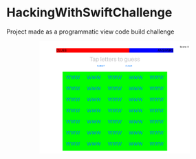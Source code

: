 # HackingWithSwiftChallenge
Project made as a programmatic view code build challenge 





<p align="center">
  <img src="https://github.com/renatomateusx/HackingWithSwiftChallenge/blob/master/01.png" width="350" title="iPAD">
 
  
</p>
